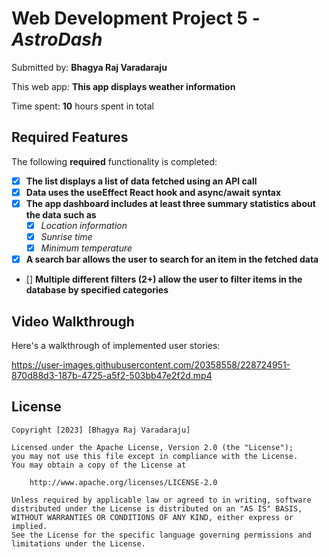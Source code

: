 # Web Development Project 5 - *AstroDash*

Submitted by: **Bhagya Raj Varadaraju**

This web app: **This app displays weather information**

Time spent: **10** hours spent in total

## Required Features

The following **required** functionality is completed:

- [x] **The list displays a list of data fetched using an API call**
- [x] **Data uses the useEffect React hook and async/await syntax**
- [x] **The app dashboard includes at least three summary statistics about the data such as**
  - [x] *Location information*
  - [x] *Sunrise time*
  - [x] *Minimum temperature*
- [x] **A search bar allows the user to search for an item in the fetched data**
- [] **Multiple different filters (2+) allow the user to filter items in the database by specified categories**

## Video Walkthrough
Here's a walkthrough of implemented user stories:

https://user-images.githubusercontent.com/20358558/228724951-870d88d3-187b-4725-a5f2-503bb47e2f2d.mp4

## License

    Copyright [2023] [Bhagya Raj Varadaraju]

    Licensed under the Apache License, Version 2.0 (the "License");
    you may not use this file except in compliance with the License.
    You may obtain a copy of the License at

        http://www.apache.org/licenses/LICENSE-2.0

    Unless required by applicable law or agreed to in writing, software
    distributed under the License is distributed on an "AS IS" BASIS,
    WITHOUT WARRANTIES OR CONDITIONS OF ANY KIND, either express or implied.
    See the License for the specific language governing permissions and
    limitations under the License.
